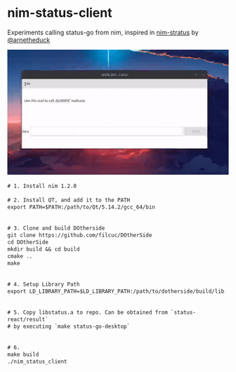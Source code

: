 # nim-status-client

Experiments calling status-go from nim, inspired in [nim-stratus](https://github.com/status-im/nim-stratus) by [@arnetheduck](https://github.com/arnetheduck)


![Image](screenRec.gif)

```
# 1. Install nim 1.2.0

# 2. Install QT, and add it to the PATH
export PATH=$PATH:/path/to/Qt/5.14.2/gcc_64/bin


# 3. Clone and build DOtherside
git clone https://github.com/filcuc/DOtherSide
cd DOtherSide
mkdir build && cd build
cmake ..
make


# 4. Setup Library Path
export LD_LIBRARY_PATH=$LD_LIBRARY_PATH:/path/to/dotherside/build/lib


# 5. Copy libstatus.a to repo. Can be obtained from `status-react/result`
# by executing `make status-go-desktop`


# 6. 
make build
./nim_status_client
```
